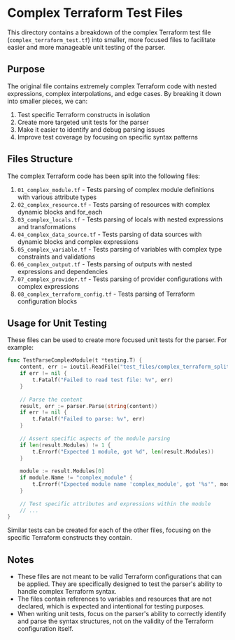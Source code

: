 # Complex Terraform Test Files

This directory contains a breakdown of the complex Terraform test file (`complex_terraform_test.tf`) into smaller, more focused files to facilitate easier and more manageable unit testing of the parser.

## Purpose

The original file contains extremely complex Terraform code with nested expressions, complex interpolations, and edge cases. By breaking it down into smaller pieces, we can:

1. Test specific Terraform constructs in isolation
2. Create more targeted unit tests for the parser
3. Make it easier to identify and debug parsing issues
4. Improve test coverage by focusing on specific syntax patterns

## Files Structure

The complex Terraform code has been split into the following files:

1. `01_complex_module.tf` - Tests parsing of complex module definitions with various attribute types
2. `02_complex_resource.tf` - Tests parsing of resources with complex dynamic blocks and for_each
3. `03_complex_locals.tf` - Tests parsing of locals with nested expressions and transformations
4. `04_complex_data_source.tf` - Tests parsing of data sources with dynamic blocks and complex expressions
5. `05_complex_variable.tf` - Tests parsing of variables with complex type constraints and validations
6. `06_complex_output.tf` - Tests parsing of outputs with nested expressions and dependencies
7. `07_complex_provider.tf` - Tests parsing of provider configurations with complex expressions
8. `08_complex_terraform_config.tf` - Tests parsing of Terraform configuration blocks

## Usage for Unit Testing

These files can be used to create more focused unit tests for the parser. For example:

```go
func TestParseComplexModule(t *testing.T) {
    content, err := ioutil.ReadFile("test_files/complex_terraform_split/01_complex_module.tf")
    if err != nil {
        t.Fatalf("Failed to read test file: %v", err)
    }
    
    // Parse the content
    result, err := parser.Parse(string(content))
    if err != nil {
        t.Fatalf("Failed to parse: %v", err)
    }
    
    // Assert specific aspects of the module parsing
    if len(result.Modules) != 1 {
        t.Errorf("Expected 1 module, got %d", len(result.Modules))
    }
    
    module := result.Modules[0]
    if module.Name != "complex_module" {
        t.Errorf("Expected module name 'complex_module', got '%s'", module.Name)
    }
    
    // Test specific attributes and expressions within the module
    // ...
}
```

Similar tests can be created for each of the other files, focusing on the specific Terraform constructs they contain.

## Notes

- These files are not meant to be valid Terraform configurations that can be applied. They are specifically designed to test the parser's ability to handle complex Terraform syntax.
- The files contain references to variables and resources that are not declared, which is expected and intentional for testing purposes.
- When writing unit tests, focus on the parser's ability to correctly identify and parse the syntax structures, not on the validity of the Terraform configuration itself.